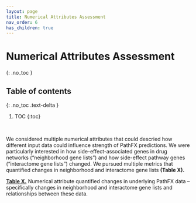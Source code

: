 ```yaml
---
layout: page
title: Numerical Attributes Assessment
nav_order: 6
has_children: true
---
```


# Numerical Attributes Assessment
{: .no_toc }

## Table of contents
{: .no_toc .text-delta }

1. TOC
{:toc}
<br />  


We considered multiple numerical attributes that could descried how different input data could influence strength of PathFX predictions. We were particularly interested in how side-effect-associated genes in drug networks (“neighborhood gene lists”) and how side-effect pathway genes (“interactome gene lists”) changed. We pursued multiple metrics that quantified changes in neighborhood and interactome gene lists **(Table X).**

[**Table X.**](display_files/output_numerical_attributes_assessment/Numerical_Attributes_Guide.pdf) Numerical attribute quantified changes in underlying PathFX data – specifically changes in neighborhood and interactome gene lists and relationships between these data.














